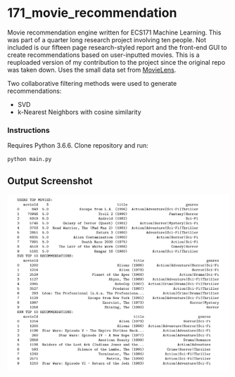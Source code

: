 # 171_movie_recommendation
Movie recommendation engine written for ECS171 Machine Learning.
This was part of a quarter long research project involving ten people. 
Not included is our fifteen page research-styled report and the front-end GUI to create recommendations based on user-inputted movies.
This is a reuploaded version of my contribution to the project since the original repo was taken down. Uses the small data set from [MovieLens](https://grouplens.org/datasets/movielens/). 

Two collaborative filtering methods were used to generate recommendations: 
* SVD
* k-Nearest Neighbors with cosine similarity

### Instructions
Requires Python 3.6.6. Clone repository and run:
```
python main.py
```


## Output Screenshot
![](https://github.com/rbpark1/171_movie_recommendation/blob/master/output_screenshot.PNG)
